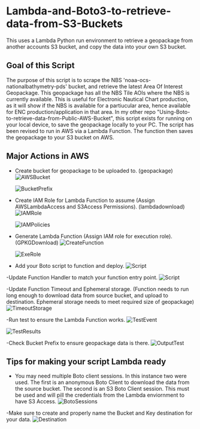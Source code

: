 # Lambda-and-Boto3-to-retrieve-data-from-S3-Buckets
This uses a Lambda Python run environment to retrieve a geopackage from another accounts S3 bucket, and copy the data into your own S3 bucket. 

## Goal of this Script
The purpose of this script is to scrape the NBS 'noaa-ocs-nationalbathymetry-pds' bucket, and retrieve the latest Area Of Interest Geopackage. This geopackage has all the NBS Tile AOIs where the NBS is currently available. This is useful for Electronic Nautical Chart production, as it will show if the NBS is available for a partiucular area, hence available for ENC production/application in that area. In my other repo "Using-Boto-to-retrieve-data-from-Public-AWS-Bucket", this script exists for running on your local device, to save the geopackage locally to your PC. The script has been revised to run in AWS via a Lambda Function. The function then saves the geopackage to your S3 bucket on AWS. 

## Major Actions in AWS 
- Create bucket for geopackage to be uploaded to. (geopackage)
   ![AWSBucket](ReadMe_imgs/1createbucket.PNG)
  
   ![BucketPrefix](ReadMe_imgs/BucketPrefix.PNG)

- Create IAM Role for Lambda Function to assume (Assign AWSLambdaAccess and S3Access Permissions). (lambdadownload)
  ![IAMRole](ReadMe_imgs/CreateIAMRoleforLambda.PNG)

  ![IAMPolicies](ReadMe_imgs/IAMPolicies.PNG)
  
- Generate Lambda Function (Assign IAM role for execution role). (GPKGDownload)
  ![CreateFunction](ReadMe_imgs/CreateFunction.PNG)

  ![ExeRole](ReadMe_imgs/ExecutionRole.PNG)
  
-  Add your Boto script to function and deploy.
  ![Script](ReadMe_imgs/Script.PNG)

-Update Function Handler to match your function entry point.
  ![Script](ReadMe_imgs/HandlerEdit.PNG)

-Update Function Timeout and Ephemeral storage. (Function needs to run long enough to download data from source bucket, and upload to destination. Ephemeral storage needs to meet required size of geopackage)
  ![TimeoutStorage](ReadMe_imgs/TimeoutStorage.PNG)

-Run test to ensure the Lambda Function works. 
  ![TestEvent](ReadMe_imgs/TestEvent.PNG)

 ![TestResults](ReadMe_imgs/TestResults.PNG)

-Check Bucket Prefix to ensure geopackage data is there. 
![OutputTest](ReadMe_imgs/OutputTest.PNG)

## Tips for making your script Lambda ready
- You may need multiple Boto client sessions. In this instance two were used. The first is an anonymous Boto Client to download the data from the source bucket. The second is an S3 Boto Client session. This must be used and will pill the credentials from the Lambda enviornment to have S3 Access. 
![BotoSessions](ReadMe_imgs/BotoSessions.PNG)

-Make sure to create and properly name the Bucket and Key destination for your data.
![Destination](ReadMe_imgs/Destination.PNG)

